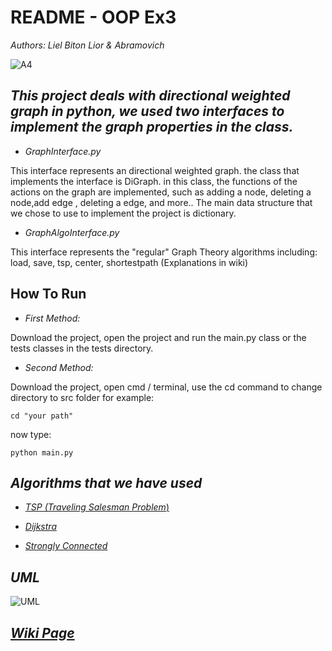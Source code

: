 # README - OOP Ex3

*Authors: Liel Biton Lior  & Abramovich*

![A4](https://cdn.discordapp.com/attachments/906164582983299074/925014821513101352/unknown.png)


## *This project deals with directional weighted graph in python, we used two interfaces to implement the graph properties in the class.*

- *GraphInterface.py*

This interface represents an directional weighted graph. the class that implements the interface is DiGraph. in this class, the functions of the actions on the graph are implemented, such as adding a node, deleting a node,add edge , deleting a edge, and more.. The main data structure that we chose to use to implement the project is dictionary.


- *GraphAlgoInterface.py*

This interface represents the "regular" Graph Theory algorithms including:
load, save, tsp, center, shortestpath (Explanations in wiki)

## How To Run


- *First Method:*

Download the project, open the project and run the main.py class or the tests classes in the tests directory.

- *Second Method:*

Download the project, open cmd / terminal, use the cd command to change directory to src folder for example:

`cd "your path"`

now type:

`python main.py`

## *Algorithms that we have used*

- [*TSP (Traveling Salesman Problem*)](https://en.wikipedia.org/wiki/Travelling_salesman_problem)

- [*Dijkstra*](https://en.wikipedia.org/wiki/Dijkstra%27s_algorithm)

- [*Strongly Connected*](https://www.geeksforgeeks.org/check-if-a-directed-graph-is-connected-or-not/)

## *UML*

![UML](https://cdn.discordapp.com/attachments/906164582983299074/924692340617146368/Directed_Weighted_Graph_liel.png)


## [*Wiki Page*](https://github.com/lielbiton92/Ex3_oop/wiki)

